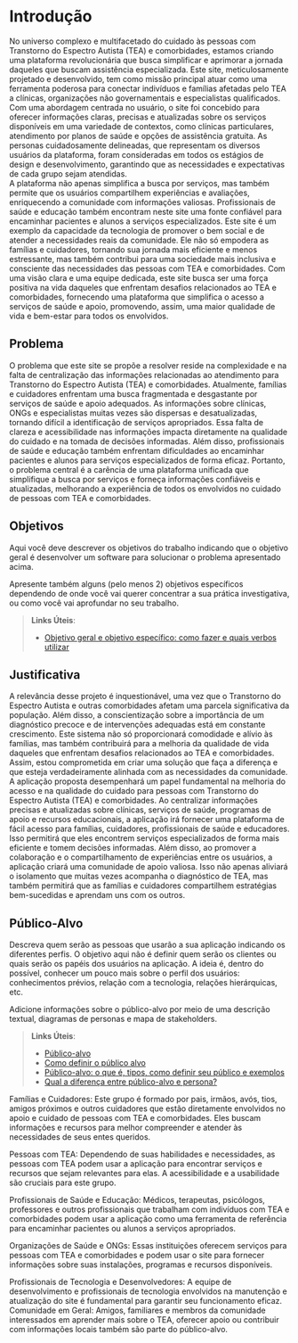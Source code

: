 # Introdução

No universo complexo e multifacetado do cuidado às pessoas com Transtorno do Espectro Autista (TEA) e comorbidades, estamos criando uma plataforma revolucionária que busca simplificar e aprimorar a jornada daqueles que buscam assistência especializada. Este site, meticulosamente projetado e desenvolvido, tem como missão principal atuar como uma ferramenta poderosa para conectar indivíduos e famílias afetadas pelo TEA a clínicas, organizações não governamentais e especialistas qualificados. 
Com uma abordagem centrada no usuário, o site foi concebido para oferecer informações claras, precisas e atualizadas sobre os serviços disponíveis em uma variedade de contextos, como clínicas particulares, atendimento por planos de saúde e opções de assistência gratuita. As personas cuidadosamente delineadas, que representam os diversos usuários da plataforma, foram consideradas em todos os estágios de design e desenvolvimento, garantindo que as necessidades e expectativas de cada grupo sejam atendidas.  
A plataforma não apenas simplifica a busca por serviços, mas também permite que os usuários compartilhem experiências e avaliações, enriquecendo a comunidade com informações valiosas. Profissionais de saúde e educação também encontram neste site uma fonte confiável para encaminhar pacientes e alunos a serviços especializados. 
Este site é um exemplo da capacidade da tecnologia de promover o bem social e de atender a necessidades reais da comunidade. Ele não só empodera as famílias e cuidadores, tornando sua jornada mais eficiente e menos estressante, mas também contribui para uma sociedade mais inclusiva e consciente das necessidades das pessoas com TEA e comorbidades. 
Com uma visão clara e uma equipe dedicada, este site busca ser uma força positiva na vida daqueles que enfrentam desafios relacionados ao TEA e comorbidades, fornecendo uma plataforma que simplifica o acesso a serviços de saúde e apoio, promovendo, assim, uma maior qualidade de vida e bem-estar para todos os envolvidos. 

## Problema

O problema que este site se propõe a resolver reside na complexidade e na falta de centralização das informações relacionadas ao atendimento para Transtorno do Espectro Autista (TEA) e comorbidades. Atualmente, famílias e cuidadores enfrentam uma busca fragmentada e desgastante por serviços de saúde e apoio adequados. As informações sobre clínicas, ONGs e especialistas muitas vezes são dispersas e desatualizadas, tornando difícil a identificação de serviços apropriados. 
Essa falta de clareza e acessibilidade nas informações impacta diretamente na qualidade do cuidado e na tomada de decisões informadas. Além disso, profissionais de saúde e educação também enfrentam dificuldades ao encaminhar pacientes e alunos para serviços especializados de forma eficaz. 
Portanto, o problema central é a carência de uma plataforma unificada que simplifique a busca por serviços e forneça informações confiáveis e atualizadas, melhorando a experiência de todos os envolvidos no cuidado de pessoas com TEA e comorbidades. 

## Objetivos

Aqui você deve descrever os objetivos do trabalho indicando que o objetivo geral é desenvolver um software para solucionar o problema apresentado acima. 

Apresente também alguns (pelo menos 2) objetivos específicos dependendo de onde você vai querer concentrar a sua prática investigativa, ou como você vai aprofundar no seu trabalho.
 
> **Links Úteis**:
> - [Objetivo geral e objetivo específico: como fazer e quais verbos utilizar](https://blog.mettzer.com/diferenca-entre-objetivo-geral-e-objetivo-especifico/)

## Justificativa

A relevância desse projeto é inquestionável, uma vez que o Transtorno do Espectro Autista e outras comorbidades afetam uma parcela significativa da população. Além disso, a conscientização sobre a importância de um diagnóstico precoce e de intervenções adequadas está em constante crescimento. Este sistema não só proporcionará comodidade e alívio às famílias, mas também contribuirá para a melhoria da qualidade de vida daqueles que enfrentam desafios relacionados ao TEA e comorbidades. Assim, estou comprometida em criar uma solução que faça a diferença e que esteja verdadeiramente alinhada com as necessidades da comunidade. 
A aplicação proposta desempenhará um papel fundamental na melhoria do acesso e na qualidade do cuidado para pessoas com Transtorno do Espectro Autista (TEA) e comorbidades. Ao centralizar informações precisas e atualizadas sobre clínicas, serviços de saúde, programas de apoio e recursos educacionais, a aplicação irá fornecer uma plataforma de fácil acesso para famílias, cuidadores, profissionais de saúde e educadores. Isso permitirá que eles encontrem serviços especializados de forma mais eficiente e tomem decisões informadas. 
Além disso, ao promover a colaboração e o compartilhamento de experiências entre os usuários, a aplicação criará uma comunidade de apoio valiosa. Isso não apenas aliviará o isolamento que muitas vezes acompanha o diagnóstico de TEA, mas também permitirá que as famílias e cuidadores compartilhem estratégias bem-sucedidas e aprendam uns com os outros.

## Público-Alvo

Descreva quem serão as pessoas que usarão a sua aplicação indicando os diferentes perfis. O objetivo aqui não é definir quem serão os clientes ou quais serão os papéis dos usuários na aplicação. A ideia é, dentro do possível, conhecer um pouco mais sobre o perfil dos usuários: conhecimentos prévios, relação com a tecnologia, relações
hierárquicas, etc.

Adicione informações sobre o público-alvo por meio de uma descrição textual, diagramas de personas e mapa de stakeholders.

> **Links Úteis**:
> - [Público-alvo](https://blog.hotmart.com/pt-br/publico-alvo/)
> - [Como definir o público alvo](https://exame.com/pme/5-dicas-essenciais-para-definir-o-publico-alvo-do-seu-negocio/)
> - [Público-alvo: o que é, tipos, como definir seu público e exemplos](https://klickpages.com.br/blog/publico-alvo-o-que-e/)
> - [Qual a diferença entre público-alvo e persona?](https://rockcontent.com/blog/diferenca-publico-alvo-e-persona/)

Famílias e Cuidadores: Este grupo é formado por pais, irmãos, avós, tios, amigos próximos e outros cuidadores que estão diretamente envolvidos no apoio e cuidado de pessoas com TEA e comorbidades. Eles buscam informações e recursos para melhor compreender e atender às necessidades de seus entes queridos. 

Pessoas com TEA: Dependendo de suas habilidades e necessidades, as pessoas com TEA podem usar a aplicação para encontrar serviços e recursos que sejam relevantes para elas. A acessibilidade e a usabilidade são cruciais para este grupo. 

Profissionais de Saúde e Educação: Médicos, terapeutas, psicólogos, professores e outros profissionais que trabalham com indivíduos com TEA e comorbidades podem usar a aplicação como uma ferramenta de referência para encaminhar pacientes ou alunos a serviços apropriados. 

Organizações de Saúde e ONGs: Essas instituições oferecem serviços para pessoas com TEA e comorbidades e podem usar o site para fornecer informações sobre suas instalações, programas e recursos disponíveis. 

Profissionais de Tecnologia e Desenvolvedores: A equipe de desenvolvimento e profissionais de tecnologia envolvidos na manutenção e atualização do site é fundamental para garantir seu funcionamento eficaz. 
Comunidade em Geral: Amigos, familiares e membros da comunidade interessados em aprender mais sobre o TEA, oferecer apoio ou contribuir com informações locais também são parte do público-alvo.
